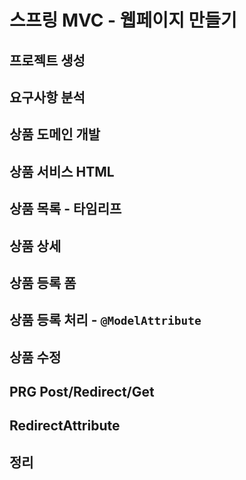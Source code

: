 # 스프링 MVC - 웹페이지 만들기
## 프로젝트 생성

## 요구사항 분석

## 상품 도메인 개발

## 상품 서비스 HTML

## 상품 목록 - 타임리프

## 상품 상세

## 상품 등록 폼

## 상품 등록 처리 - `@ModelAttribute`

## 상품 수정

## PRG Post/Redirect/Get

## RedirectAttribute

## 정리
